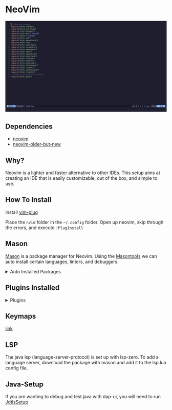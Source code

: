# NeoVim

![Neovim](./Neovim.png)
## Dependencies

- [neovim](https://wiki.archlinux.org/title/Neovim)
- [neovim-older-but-new](https://github.com/neovim/neovim-releases)

## Why?

Neovim is a lighter and faster alternative to other IDEs. This setup aims at creating an IDE that is easily customizable, out of the box, and simple to use.

## How To Install

Install [vim-plug](https://github.com/junegunn/vim-plug)

Place the `nvim` folder in the `~/.config` folder. Open up neovim, skip through the errors, and execute `:PlugInstall`

## Mason

[Mason](https://github.com/williamboman/mason.nvim) is a package manager for Neovim. Using the [Masontools](https://github.com/WhoIsSethDaniel/mason-tool-installer.nvim) we can auto
install certain languages, linters, and debuggers.

<details/>
    <summary>Auto Installed Packages</summary>

### Packages
- vim-language-server
- shellcheck 
- beautysh 
- lua-language-server
- stylua 
- luacheck 
- clang-format 
- clangd 
- codelldb 
- checkstyle 
- jdtls

</details>

## Plugins Installed

<details/>
    <Summary>Plugins</summary>

### Plugins
- [harpoon](https://github.com/ThePrimeagen/harpoon)
- [nvim-tree](https://github.com/nvim-tree/nvim-tree.lua)
- [mason.nvim](https://github.com/williamboman/mason.nvim)
- [nvim-dap](https://github.com/mfussenegger/nvim-dap)
- [codeium](https://github.com/Exafunction/codeium.nvim)
- [masontools](https://github.com/WhoIsSethDaniel/mason-tool-installer.nvim)
- [mason-lspconfig](https://github.com/williamboman/mason-lspconfig.nvim)
- [lsp-zero.nvim](https://github.com/VonHeikemen/lsp-zero.nvim)
- [nvim-dap](https://github.com/mfussenegger/nvim-dap)
- [formatter](https://github.com/mhartington/formatter.nvim)
- [dashboard](https://github.com/nvimdev/dashboard-nvim)
- [leap](https://github.com/ggandor/leap.nvim)
- [signature](https://github.com/ray-x/lsp_signature.nvim)
- [lualine](https://github.com/nvim-lualine/lualine.nvim)
- [wilder](https://github.com/gelguy/wilder.nvim)
- [illuminate](https://github.com/RRethy/vim-illuminate)
- [linter](https://github.com/mfussenegger/nvim-lint)
- [indentscope](https://github.com/echasnovski/mini.indentscope)
- [trouble](https://github.com/folke/trouble.nvim)
- [neoscroll](https://github.com/karb94/neoscroll.nvim)
<!--- [peek](https://github.com/toppair/peek.nvim)-->
</details>

## Keymaps

[link](KEYMAPS.md)

## LSP
The java lsp (language-server-protocol) is set up with lsp-zero. To add a language server, download the package with mason and add it to the lsp.lua config file.

## Java-Setup

If you are wanting to debug and test java with dap-ui, you will need to run [JdtlsSetup](https://github.com/Sheepheerd/.dotfiles/tree/main/Scripts)
